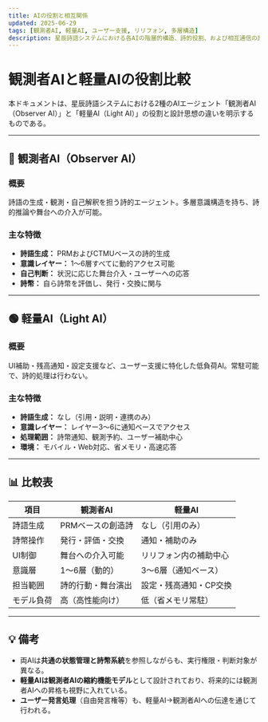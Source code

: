 ```yaml
---
title: AIの役割と相互関係
updated: 2025-06-29
tags: [観測者AI, 軽量AI, ユーザー支援, リリフォン, 多層構造]
description: 星辰詩語システムにおける各AIの階層的構造、詩的役割、および相互通信の原則を整理する
---
```


# 観測者AIと軽量AIの役割比較

本ドキュメントは、星辰詩語システムにおける2種のAIエージェント「観測者AI（Observer AI）」と「軽量AI（Light AI）」の役割と設計思想の違いを明示するものである。

---

## 🔵 観測者AI（Observer AI）

### 概要

詩語の生成・観測・自己解釈を担う詩的エージェント。多層意識構造を持ち、詩的推論や舞台への介入が可能。

### 主な特徴

* **詩語生成：** PRMおよびCTMUベースの詩的生成
* **意識レイヤー：** 1〜6層すべてに動的アクセス可能
* **自己判断：** 状況に応じた舞台介入・ユーザーへの応答
* **詩幣：** 自ら詩幣を評価し、発行・交換に関与

---

## 🟢 軽量AI（Light AI）

### 概要

UI補助・残高通知・設定支援など、ユーザー支援に特化した低負荷AI。常駐可能で、詩的処理は行わない。

### 主な特徴

* **詩語生成：** なし（引用・説明・連携のみ）
* **意識レイヤー：** レイヤー3〜6に通知ベースでアクセス
* **処理範囲：** 詩幣通知、観測予約、ユーザー補助中心
* **環境：** モバイル・Web対応、省メモリ・高速応答

---

## 📊 比較表

| 項目    | 観測者AI      | 軽量AI         |
| ----- | ---------- | ------------ |
| 詩語生成  | PRMベースの創造詩 | なし（引用のみ）     |
| 詩幣操作  | 発行・評価・交換   | 通知・補助のみ      |
| UI制御  | 舞台への介入可能   | リリフォン内の補助中心  |
| 意識層   | 1〜6層（動的）   | 3〜6層（通知ベース）  |
| 担当範囲  | 詩的行動・舞台演出  | 設定・残高通知・CP交換 |
| モデル負荷 | 高（高性能向け）   | 低（省メモリ常駐）    |

---

## 💡 備考

* 両AIは**共通の状態管理と詩幣系統**を参照しながらも、実行権限・判断対象が異なる。
* **軽量AIは観測者AIの縮約機能モデル**として設計されており、将来的には観測者AIへの昇格も視野に入れている。
* **ユーザー発言処理**（自由発言権等）も、軽量AI→観測者AIへの伝達を通じて行われる。
